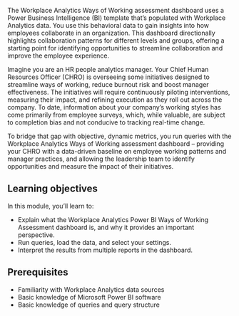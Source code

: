 The Workplace Analytics Ways of Working assessment dashboard uses a Power Business Intelligence (BI) template that’s populated with Workplace Analytics data. You use this behavioral data to gain insights into how employees collaborate in an organization. This dashboard directionally highlights collaboration patterns for different levels and groups, offering a starting point for identifying opportunities to streamline collaboration and improve the employee experience.

Imagine you are an HR people analytics manager. Your Chief Human Resources Officer (CHRO) is overseeing some initiatives designed to streamline ways of working, reduce burnout risk and boost manager effectiveness. The initiatives will require continuously piloting interventions, measuring their impact, and refining execution as they roll out across the company. To date, information about your company’s working styles has come primarily from employee surveys, which, while valuable, are subject to completion bias and not conducive to tracking real-time change.
 
To bridge that gap with objective, dynamic metrics, you run queries with  the Workplace Analytics Ways of Working assessment dashboard – providing your CHRO with a data-driven baseline on employee working patterns and manager practices, and allowing the leadership team to identify opportunities and measure the impact of their initiatives.

## Learning objectives

In this module, you’ll learn to:
 
- Explain what the Workplace Analytics Power BI Ways of Working Assessment dashboard is, and why it provides an important perspective.
- Run queries, load the data, and select your settings.
- Interpret the results from multiple reports in the dashboard.

## Prerequisites

- Familiarity with Workplace Analytics data sources
- Basic knowledge of Microsoft Power BI software
- Basic knowledge of queries and query structure 

